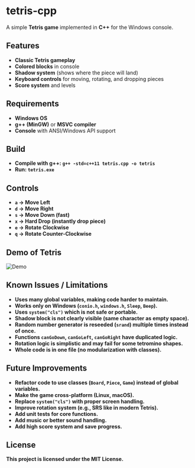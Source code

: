 # tetris-cpp
A simple **Tetris game** implemented in **C++** for the Windows console.

## Features
- **Classic Tetris gameplay**
- **Colored blocks** in console
- **Shadow system** (shows where the piece will land)
- **Keyboard controls** for moving, rotating, and dropping pieces
- **Score system** and levels

## Requirements
- **Windows OS**
- **g++ (MinGW)** or **MSVC compiler**
- **Console** with ANSI/Windows API support

## Build
- **Compile with g++: `g++ -std=c++11 tetris.cpp -o tetris`**
- **Run: `tetris.exe`**

## Controls
- **`a` → Move Left**
- **`d` → Move Right**
- **`s` → Move Down (fast)**
- **`x` → Hard Drop (instantly drop piece)**
- **`e` → Rotate Clockwise**
- **`q` → Rotate Counter-Clockwise**
## Demo of Tetris
![Demo](https://raw.githubusercontent.com/Adib4A/tetris-cpp/blob/main/assets/tetris-demo.gif)

## Known Issues / Limitations
- **Uses many global variables, making code harder to maintain.**
- **Works only on Windows (`conio.h`, `windows.h`, `Sleep`, `Beep`).**
- **Uses `system("cls")` which is not safe or portable.**
- **Shadow block is not clearly visible (same character as empty space).**
- **Random number generator is reseeded (`srand`) multiple times instead of once.**
- **Functions `canGoDown`, `canGoLeft`, `canGoRight` have duplicated logic.**
- **Rotation logic is simplistic and may fail for some tetromino shapes.**
- **Whole code is in one file (no modularization with classes).**

## Future Improvements
- **Refactor code to use classes (`Board`, `Piece`, `Game`) instead of global variables.**
- **Make the game cross-platform (Linux, macOS).**
- **Replace `system("cls")` with proper screen handling.**
- **Improve rotation system (e.g., SRS like in modern Tetris).**
- **Add unit tests for core functions.**
- **Add music or better sound handling.**
- **Add high score system and save progress.**

## License
**This project is licensed under the MIT License.**
